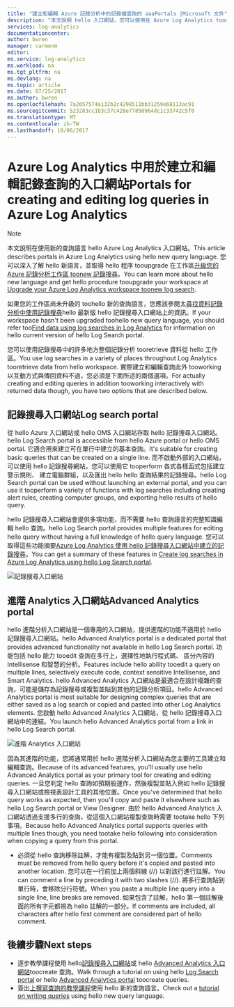 ```yaml
---
title: "建立和編輯 Azure 記錄分析中的記錄檔查詢的 aaaPortals |Microsoft 文件"
description: "本文說明 hello 入口網站，您可以使用在 Azure Log Analytics toocreate 和編輯的記錄搜尋。"
services: log-analytics
documentationcenter: 
author: bwren
manager: carmonm
editor: 
ms.service: log-analytics
ms.workload: na
ms.tgt_pltfrm: na
ms.devlang: na
ms.topic: article
ms.date: 07/25/2017
ms.author: bwren
ms.openlocfilehash: 7a2657574a132b2c4298511bb31259e68113ac91
ms.sourcegitcommit: 523283cc1b3c37c428e77850964dc1c33742c5f0
ms.translationtype: MT
ms.contentlocale: zh-TW
ms.lasthandoff: 10/06/2017
---
```

# <a name="portals-for-creating-and-editing-log-queries-in-azure-log-analytics"></a><span data-ttu-id="6fc79-103">Azure Log Analytics 中用於建立和編輯記錄查詢的入口網站</span><span class="sxs-lookup"><span data-stu-id="6fc79-103">Portals for creating and editing log queries in Azure Log Analytics</span></span>

> [!NOTE]
> <span data-ttu-id="6fc79-104">本文說明在使用新的查詢語言 hello Azure Log Analytics 入口網站。</span><span class="sxs-lookup"><span data-stu-id="6fc79-104">This article describes portals in Azure Log Analytics using hello new query language.</span></span>  <span data-ttu-id="6fc79-105">您可以深入了解 hello 新語言，並取得 hello 程序 tooupgrade 在工作區[升級您的 Azure 記錄分析工作區 toonew 記錄搜尋](log-analytics-log-search-upgrade.md)。</span><span class="sxs-lookup"><span data-stu-id="6fc79-105">You can learn more about hello new language and get hello procedure tooupgrade your workspace at [Upgrade your Azure Log Analytics workspace toonew log search](log-analytics-log-search-upgrade.md).</span></span>  
>
> <span data-ttu-id="6fc79-106">如果您的工作區尚未升級的 toohello 新的查詢語言，您應該參閱太[尋找資料記錄分析中使用記錄搜尋](log-analytics-log-searches.md)hello 最新版 hello 記錄搜尋入口網站上的資訊。</span><span class="sxs-lookup"><span data-stu-id="6fc79-106">If your workspace hasn't been upgraded toohello new query language, you should refer too[Find data using log searches in Log Analytics](log-analytics-log-searches.md) for information on hello current version of hello Log Search portal.</span></span>

<span data-ttu-id="6fc79-107">您可以使用記錄搜尋中的許多地方整個記錄分析 tooretrieve 資料從 hello 工作區。</span><span class="sxs-lookup"><span data-stu-id="6fc79-107">You use log searches in a variety of places throughout Log Analytics tooretrieve data from hello workspace.</span></span>  <span data-ttu-id="6fc79-108">實際建立和編輯查詢此外 tooworking 以互動方式與傳回資料不過，您必須是下面所述的兩個選項。</span><span class="sxs-lookup"><span data-stu-id="6fc79-108">For actually creating and editing queries in addition tooworking interactively with returned data though, you have two options that are described below.</span></span>  

## <a name="log-search-portal"></a><span data-ttu-id="6fc79-109">記錄搜尋入口網站</span><span class="sxs-lookup"><span data-stu-id="6fc79-109">Log search portal</span></span>
<span data-ttu-id="6fc79-110">從 hello Azure 入口網站或 hello OMS 入口網站存取 hello 記錄搜尋入口網站。</span><span class="sxs-lookup"><span data-stu-id="6fc79-110">hello Log Search portal is accessible from hello Azure portal or hello OMS portal.</span></span>  <span data-ttu-id="6fc79-111">它適合用來建立可在單行中建立的基本查詢。</span><span class="sxs-lookup"><span data-stu-id="6fc79-111">It's suitable for creating basic queries that can be created on a single line.</span></span>  <span data-ttu-id="6fc79-112">而不啟動外部的入口網站，可以使用 hello 記錄搜尋網站，您可以使用它 tooperform 各式各樣函式包括建立警示規則、 建立電腦群組，以及匯出 hello hello 查詢結果的記錄搜尋。</span><span class="sxs-lookup"><span data-stu-id="6fc79-112">hello Log Search portal can be used without launching an external portal, and you can use it tooperform a variety of functions with log searches including creating alert rules, creating computer groups, and exporting hello results of hello query.</span></span>  

<span data-ttu-id="6fc79-113">hello 記錄搜尋入口網站會提供多項功能，而不需要 hello 查詢語言的完整知識編輯 hello 查詢。</span><span class="sxs-lookup"><span data-stu-id="6fc79-113">hello Log Search portal provides multiple features for editing hello query without having a full knowledge of hello query language.</span></span>  <span data-ttu-id="6fc79-114">您可以取得這些功能摘要[Azure Log Analytics 使用 hello 記錄搜尋入口網站中建立的記錄搜尋](log-analytics-log-search-log-search-portal.md)。</span><span class="sxs-lookup"><span data-stu-id="6fc79-114">You can get a summary of these features in [Create log searches in Azure Log Analytics using hello Log Search portal](log-analytics-log-search-log-search-portal.md).</span></span>


![記錄搜尋入口網站](media/log-analytics-log-search-portals/log-search-portal.png)

## <a name="advanced-analytics-portal"></a><span data-ttu-id="6fc79-116">進階 Analytics 入口網站</span><span class="sxs-lookup"><span data-stu-id="6fc79-116">Advanced Analytics portal</span></span>
<span data-ttu-id="6fc79-117">hello 進階分析入口網站是一個專用的入口網站，提供進階的功能不適用於 hello 記錄搜尋入口網站。</span><span class="sxs-lookup"><span data-stu-id="6fc79-117">hello Advanced Analytics portal is a dedicated portal that provides advanced functionality not available in hello Log Search portal.</span></span>  <span data-ttu-id="6fc79-118">功能包括 hello 能力 tooedit 查詢在多行上，選擇性地執行程式碼、 區分內容的 Intellisense 和智慧的分析。</span><span class="sxs-lookup"><span data-stu-id="6fc79-118">Features include hello ability tooedit a query on multiple lines, selectively execute code, context sensitive Intellisense, and Smart Analytics.</span></span>  <span data-ttu-id="6fc79-119">hello Advanced Analytics 入口網站是最適合在設計複雜的查詢，可能是儲存為記錄搜尋或複製並貼到其他的記錄分析項目。</span><span class="sxs-lookup"><span data-stu-id="6fc79-119">hello Advanced Analytics portal is most suitable for designing complex queries that are either saved as a log search or copied and pasted into other Log Analytics elements.</span></span>  <span data-ttu-id="6fc79-120">您啟動 hello Advanced Analytics 入口網站，從 hello 記錄搜尋入口網站中的連結。</span><span class="sxs-lookup"><span data-stu-id="6fc79-120">You launch hello Advanced Analytics portal from a link in hello Log Search portal.</span></span>

![進階 Analytics 入口網站](media/log-analytics-log-search-portals/advanced-analytics-portal.png)


<span data-ttu-id="6fc79-122">因為其進階的功能，您將通常用於 hello 進階分析入口網站為您主要的工具建立和編輯查詢。</span><span class="sxs-lookup"><span data-stu-id="6fc79-122">Because of its advanced features, you'll usually use hello Advanced Analytics portal as your primary tool for creating and editing queries.</span></span>  <span data-ttu-id="6fc79-123">一旦您判定 hello 查詢如預期般運作，然後複製並貼入例如 hello 記錄搜尋入口網站或檢視表設計工具的其他位置。</span><span class="sxs-lookup"><span data-stu-id="6fc79-123">Once you've determined that hello query works as expected, then you'll copy and paste it elsewhere such as hello Log Search portal or View Designer.</span></span>  <span data-ttu-id="6fc79-124">由於 hello Advanced Analytics 入口網站透過支援多行的查詢，從這個入口網站複製查詢時需要 tootake hello 下列事項。</span><span class="sxs-lookup"><span data-stu-id="6fc79-124">Because hello Advanced Analytics portal supports queries with multiple lines though, you need tootake hello following into consideration when copying a query from this portal.</span></span>

- <span data-ttu-id="6fc79-125">必須從 hello 查詢移除註解，才能有複製及貼到另一個位置。</span><span class="sxs-lookup"><span data-stu-id="6fc79-125">Comments must be removed from hello query before it's copied and pasted into another location.</span></span>  <span data-ttu-id="6fc79-126">您可以在一行前加上兩個斜線 (//) 以對該行進行註解。</span><span class="sxs-lookup"><span data-stu-id="6fc79-126">You can comment a line by preceding it with two slashes (//).</span></span>  <span data-ttu-id="6fc79-127">將多行查詢貼到單行時，會移除分行符號。</span><span class="sxs-lookup"><span data-stu-id="6fc79-127">When you paste a multiple line query into a single line, line breaks are removed.</span></span>  <span data-ttu-id="6fc79-128">如果包含了註解，hello 第一個註解後面的所有字元都視為 hello 註解的一部分。</span><span class="sxs-lookup"><span data-stu-id="6fc79-128">If comments are included, all characters after hello first comment are considered part of hello comment.</span></span>


## <a name="next-steps"></a><span data-ttu-id="6fc79-129">後續步驟</span><span class="sxs-lookup"><span data-stu-id="6fc79-129">Next steps</span></span>

- <span data-ttu-id="6fc79-130">逐步教學課程使用 hello[記錄搜尋入口網站](log-analytics-log-search-log-search-portal.md)或 hello [Advanced Analytics 入口網站](https://go.microsoft.com/fwlink/?linkid=856587)toocreate 查詢。</span><span class="sxs-lookup"><span data-stu-id="6fc79-130">Walk through a tutorial on using hello [Log Search portal](log-analytics-log-search-log-search-portal.md) or hello [Advanced Analytics portal](https://go.microsoft.com/fwlink/?linkid=856587) toocreate queries.</span></span>
- <span data-ttu-id="6fc79-131">簽出[上撰寫查詢的教學課程](https://go.microsoft.com/fwlink/?linkid=856078)使用 hello 新的查詢語言。</span><span class="sxs-lookup"><span data-stu-id="6fc79-131">Check out a [tutorial on writing queries](https://go.microsoft.com/fwlink/?linkid=856078) using hello new query language.</span></span>
